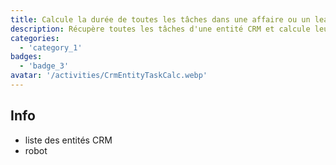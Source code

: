 ```yaml
---
title: Calcule la durée de toutes les tâches dans une affaire ou un lead
description: Récupère toutes les tâches d'une entité CRM et calcule leur temps d'exécution
categories: 
  - 'category_1'
badges: 
  - 'badge_3'
avatar: '/activities/CrmEntityTaskCalc.webp'
---
```

## Info

- liste des entités CRM
- robot